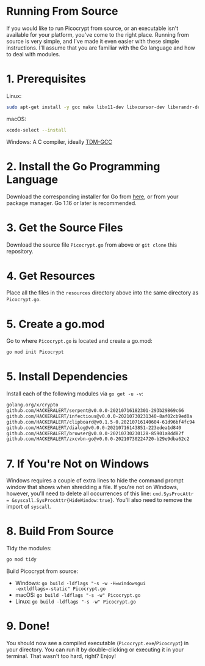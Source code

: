 # Running From Source
If you would like to run Picocrypt from source, or an executable isn't available for your platform, you've come to the right place. Running from source is very simple, and I've made it even easier with these simple instructions. I'll assume that you are familiar with the Go language and how to deal with modules.

# 1. Prerequisites
Linux:
```bash
sudo apt-get install -y gcc make libx11-dev libxcursor-dev libxrandr-dev libxinerama-dev libxi-dev libgl1-mesa-dev libxxf86vm-dev libgtk-3-dev xdg-utils libglu1-mesa xclip coreutils
```
macOS:
```bash
xcode-select --install
```
Windows: A C compiler, ideally [TDM-GCC](https://jmeubank.github.io/tdm-gcc/)

# 2. Install the Go Programming Language
Download the corresponding installer for Go from <a href="https://golang.org/dl">here</a>, or from your package manager. Go 1.16 or later is recommended.

# 3. Get the Source Files
Download the source file `Picocrypt.go` from above or `git clone` this repository.

# 4. Get Resources
Place all the files in the `resources` directory above into the same directory as `Picocrypt.go`.

# 5. Create a go.mod
Go to where `Picocrypt.go` is located and create a go.mod:
```bash
go mod init Picocrypt
```

# 5. Install Dependencies
Install each of the following modules via `go get -u -v`:
```bash
golang.org/x/crypto
github.com/HACKERALERT/serpent@v0.0.0-20210716182301-293b29869c66
github.com/HACKERALERT/infectious@v0.0.0-20210730231340-8af02cb9ed0a
github.com/HACKERALERT/clipboard@v0.1.5-0.20210716140604-61d96bf4fc94
github.com/HACKERALERT/dialog@v0.0.0-20210716143851-223edea1d840
github.com/HACKERALERT/browser@v0.0.0-20210730230128-85901a8dd82f
github.com/HACKERALERT/zxcvbn-go@v0.0.0-20210730224720-b29e9dba62c2
```

# 7. If You're Not on Windows
Windows requires a couple of extra lines to hide the command prompt window that shows when shredding a file. If you're not on Windows, however, you'll need to delete all occurrences of this line: `cmd.SysProcAttr = &syscall.SysProcAttr{HideWindow:true}`. You'll also need to remove the import of `syscall`.

# 8. Build From Source
Tidy the modules:
```bash
go mod tidy
```

Build Picocrypt from source:
- Windows: <code>go build -ldflags "-s -w -H=windowsgui -extldflags=-static" Picocrypt.go</code>
- macOS: <code>go build -ldflags "-s -w" Picocrypt.go</code>
- Linux: <code>go build -ldflags "-s -w" Picocrypt.go</code>

# 9. Done!
You should now see a compiled executable (`Picocrypt.exe`/`Picocrypt`) in your directory. You can run it by double-clicking or executing it in your terminal. That wasn't too hard, right? Enjoy!
